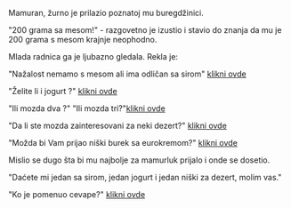 ﻿Mamuran, žurno je prilazio poznatoj mu buregdžinici.

"200 grama sa mesom!" - razgovetno je izustio i stavio do znanja da mu je 200 grama s mesom krajnje neophodno.

Mlada radnica ga je ljubazno gledala. Rekla je:

"Nažalost nemamo s mesom ali ima odličan sa sirom" [klikni ovde](burekSir/burekSir.md)

"Želite li i jogurt ?" [klikni ovde](burekMeso/burekMeso.md)

"Ili mozda dva ?"
"Ili mozda tri?"[klikni ovde](noveIdeje/noveIdeje.md)

"Da li ste mozda zainteresovani za neki dezert?" [klikni ovde](dezert/dezert.md)

"Možda bi Vam prijao niški burek sa eurokremom?" [klikni ovde](burekKrem/krem.md)

Mislio se dugo šta bi mu najbolje za mamurluk prijalo i onde se dosetio.

"Daćete mi jedan sa sirom, jedan jogurt i jedan niški za dezert, molim vas."

"Ko je pomenuo cevape?" [klikni ovde](noveIdeje)

